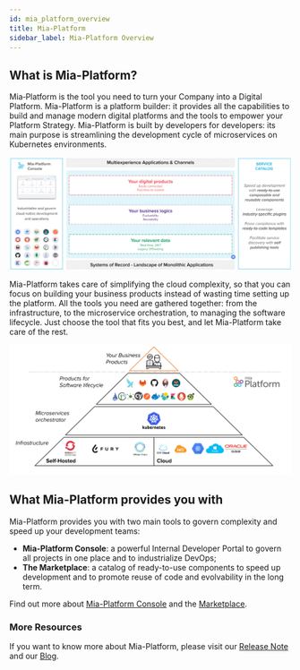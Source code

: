 ```yaml
---
id: mia_platform_overview
title: Mia-Platform
sidebar_label: Mia-Platform Overview
---
```

## What is Mia-Platform?

Mia‑Platform is the tool you need to turn your Company into a Digital Platform. Mia-Platform is a platform builder: it provides all the capabilities to build and manage modern digital platforms and the tools to empower your Platform Strategy. Mia-Platform is built by developers for developers: its main purpose is streamlining the development cycle of microservices on Kubernetes environments.

![Mia-Platform](img/digitalplatform.png)

Mia-Platform takes care of simplifying the cloud complexity, so that you can focus on building your business products instead of wasting time setting up the platform. All the tools you need are gathered together: from the infrastructure, to the microservice orchestration, to managing the software lifecycle. Just choose the tool that fits you best, and let Mia-Platform take care of the rest.

![Mia-Platform](img/pyramid.png)

## What Mia-Platform provides you with

Mia-Platform provides you with two main tools to govern complexity and speed up your development teams:

- **Mia-Platform Console**: a powerful Internal Developer Portal to govern all projects in one place and to industrialize DevOps;
- **The Marketplace**: a catalog of ready-to-use components to speed up development and to promote reuse of code and evolvability in the long term.

Find out more about [Mia-Platform Console](/docs/development_suite/overview-dev-suite.md) and the [Marketplace](/docs/marketplace/overview_marketplace.md).

### More Resources

If you want to know more about Mia-Platform, please visit our [Release Note](../release-notes/versions) and our [Blog](https://blog.mia-platform.eu/en).
